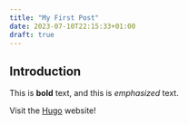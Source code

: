 ```yaml
---
title: "My First Post"
date: 2023-07-10T22:15:33+01:00
draft: true
---
```

## Introduction

This is **bold** text, and this is *emphasized* text.

Visit the [Hugo](https://gohugo.io) website!